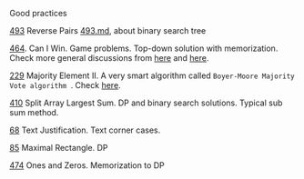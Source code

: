 Good practices

[493](https://leetcode.com/problems/reverse-pairs/) Reverse Pairs [493.md](./493.md), about binary search tree

[464](https://leetcode.com/problems/can-i-win/). Can I Win. Game problems. Top-down solution with memorization. Check more general discussions from [here](https://leetcode.com/problems/can-i-win/discuss/95320/7-liner-C%2B%2B-beat-98.4-DFS-with-early-termination-check-(detailed-explanation)) and [here](https://leetcode.com/problems/can-i-win/discuss/95277/Java-solution-using-HashMap-with-detailed-explanation).

[229](https://leetcode.com/problems/majority-element-ii/) Majority Element II. A very smart algorithm called `Boyer-Moore Majority Vote algorithm `.  Check [here](https://leetcode.com/problems/majority-element-ii/discuss/63520/Boyer-Moore-Majority-Vote-algorithm-and-my-elaboration).

[410](https://leetcode.com/problems/split-array-largest-sum/) Split Array Largest Sum. DP and binary search solutions. Typical sub sum method.

[68](https://leetcode.com/problems/text-justification/) Text Justification. Text corner cases.


[85](https://leetcode.com/problems/maximal-rectangle/) Maximal Rectangle. DP

[474](https://leetcode.com/problems/ones-and-zeroes/) Ones and Zeros. Memorization to DP